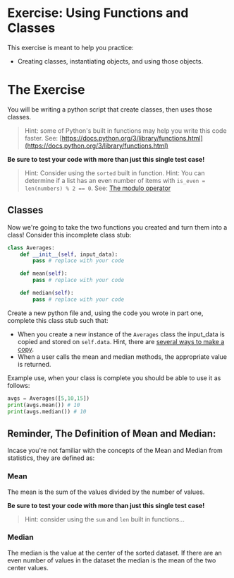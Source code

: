 # Exercise: Using Functions and Classes

This exercise is meant to help you practice:

* Creating classes, instantiating objects, and using those objects.

# The Exercise

You will be writing a python script that create classes, then uses those classes.

> Hint: some of Python's built in functions may help you write this code faster. See: [https://docs.python.org/3/library/functions.html](https://docs.python.org/3/library/functions.html)

**Be sure to test your code with more than just this single test case!**

> Hint: Consider using the `sorted` built in function.
> Hint: You can determine if a list has an even number of items with `is_even = len(numbers) % 2 == 0`. See: [The modulo operator](https://www.freecodecamp.org/news/the-python-modulo-operator-what-does-the-symbol-mean-in-python-solved/)

## Classes

Now we're going to take the two functions you created and turn them into a class! Consider this incomplete class stub:

```python
class Averages:
    def __init__(self, input_data):
        pass # replace with your code

    def mean(self):
        pass # replace with your code

    def median(self):
        pass # replace with your code
```

Create a new python file and, using the code you wrote in part one, complete this class stub such that:

* When you create a new instance of the `Averages` class the input_data is copied and stored on `self.data`. Hint, there are [several ways to make a copy](https://stackoverflow.com/questions/2612802/how-to-clone-or-copy-a-list). 
* When a user calls the mean and median methods, the appropriate value is returned.

Example use, when your class is complete you should be able to use it as follows:

```python
avgs = Averages([5,10,15])
print(avgs.mean()) # 10
print(avgs.median()) # 10
```

## Reminder, The Definition of Mean and Median:

Incase you're not familiar with the concepts of the Mean and Median from statistics, they are defined as:

### Mean

The mean is the sum of the values divided by the number of values. 

**Be sure to test your code with more than just this single test case!**

> Hint: consider using the `sum` and `len` built in functions...

### Median

The median is the value at the center of the sorted dataset. If there are an even number of values in the dataset the median is the mean of the two center values.
